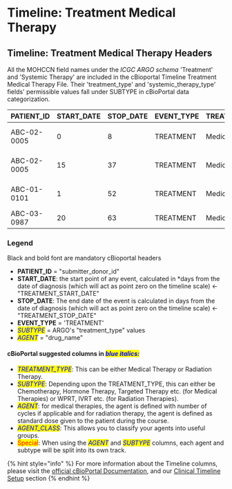 # Timeline: Treatment Medical Therapy

## Timeline: Treatment Medical Therapy Headers

All the MOHCCN field names under the _ICGC ARGO schema_ 'Treatment' and 'Systemic Therapy' are included in the cBioportal Timeline Treatment Medical Therapy File. Their 'treatment\_type' and 'systemic\_therapy\_type' fields' permissible values fall under SUBTYPE in cBioPortal data categorization.

<table><thead><tr><th width="147">PATIENT_ID</th><th width="146">START_DATE</th><th width="134">STOP_DATE</th><th width="145">EVENT_TYPE</th><th width="196">TREATMENT_TYPE</th><th width="123">SUBTYPE</th><th width="164">AGENT</th><th width="151">AGENT_CLASS</th><th width="151">PROGRAM_ID</th><th width="270">SUBMITTER_TREATMENT_ID</th><th width="331">SUBMITTER_PRIMARY_DIAGNOSIS_ID</th><th width="247">IS_PRIMARY_TREATMENT</th><th width="205">TREATMENT_INTENT</th><th width="430">RESPONSE_TO_TREATMENT_CRITERIA_METHOD</th><th width="267">RESPONSE_TO_TREATMENT</th><th width="241">STATUS_OF_TREATMENT</th><th width="184">DAYS_PER_CYCLE</th><th width="209">NUMBER_OF_CYCLES</th><th width="284">DRUG_REFERENCE_DATABASE</th><th width="280">DRUG_REFERENCE_IDENTIFIER</th><th width="189">DRUG_DOSE_UNITS</th><th width="360">PRESCRIBED_CUMULATIVE_DRUG_DOSE</th><th width="322">ACTUAL_CUMULATIVE_DRUG_DOSE</th><th></th></tr></thead><tbody><tr><td>ABC-02-0005</td><td>0</td><td>8</td><td>TREATMENT</td><td>Medical Therapy</td><td><mark style="background-color:orange;">Chemotherapy</mark></td><td>Bortezomib</td><td>PI</td><td>ABC</td><td></td><td></td><td>Yes</td><td>Curative</td><td></td><td></td><td>Physician decision (stopped or interrupted treatment)</td><td>1</td><td>2</td><td>Rxnorm</td><td>402244</td><td>mg/m2</td><td>8</td><td>8</td><td></td></tr><tr><td>ABC-02-0005</td><td>15</td><td>37</td><td>TREATMENT</td><td>Medical Therapy</td><td><mark style="background-color:orange;">Chemotherapy</mark></td><td>Ixazomib</td><td>PI</td><td>ABC</td><td></td><td></td><td>No</td><td>Supportive</td><td></td><td></td><td>Treatment stopped due to lack of efficacy (disease progression)</td><td>3</td><td>3</td><td>Rxnorm</td><td>1723763</td><td>mg/m2</td><td>1.5</td><td>1.5</td><td></td></tr><tr><td>ABC-01-0101</td><td>1</td><td>52</td><td>TREATMENT</td><td>Medical Therapy</td><td><mark style="background-color:blue;">Hormone Therapy</mark></td><td>Goserelin</td><td></td><td>ABC</td><td></td><td></td><td>Yes</td><td>Palliative</td><td></td><td></td><td>Treatment incomplete due to technical or organizational problems</td><td>2</td><td>1</td><td>PubChem</td><td>5311128</td><td>mg/m2</td><td>3.5</td><td>3.5</td><td></td></tr><tr><td>ABC-03-0987</td><td>20</td><td>63</td><td>TREATMENT</td><td>Medical Therapy</td><td><mark style="background-color:red;">Immunotherapy</mark></td><td>Pembrolizumab</td><td></td><td>ABC</td><td></td><td></td><td>Yes</td><td>Curative</td><td></td><td></td><td>Treatment completed as prescribed</td><td>3</td><td>4</td><td>NCI Thesaurus</td><td>C106432</td><td>mg/m2</td><td></td><td></td><td></td></tr></tbody></table>

### Legend

Black and bold font are mandatory cBioportal headers

* **PATIENT\_ID** = "submitter\_donor\_id"
* **START\_DATE**: the start point of any event, calculated in \*days from the date of diagnosis (which will act as point zero on the timeline scale) <- "TREATMENT\_START\_DATE"
* **STOP\_DATE**: The end date of the event is calculated in days from the date of diagnosis (which will act as point zero on the timeline scale) <- "TREATMENT\_STOP\_DATE"
* **EVENT\_TYPE** = 'TREATMENT'
* _<mark style="color:blue;">SUBTYPE</mark>_ = ARGO's "treatment\_type" values
* _<mark style="color:blue;">AGENT</mark>_ = "drug\_name"

#### cBioPortal suggested columns in _<mark style="color:blue;">blue italics:</mark>_

* _<mark style="color:blue;">TREATMENT\_TYPE</mark>_: This can be either Medical Therapy or Radiation Therapy.
* _<mark style="color:blue;">SUBTYPE</mark>_: Depending upon the TREATMENT\_TYPE, this can either be Chemotherapy, Hormone Therapy, Targeted Therapy etc. (for Medical Therapies) or WPRT, IVRT etc. (for Radiation Therapies).
* _<mark style="color:blue;">AGENT</mark>_: for medical therapies, the agent is defined with number of cycles if applicable and for radiation therapy, the agent is defined as standard dose given to the patient during the course.
* _<mark style="color:blue;">AGENT\_CLASS</mark>_: This allows you to classify your agents into useful groups.
* <mark style="color:red;">Special</mark>: When using the _<mark style="color:blue;">AGENT</mark>_ and _<mark style="color:blue;">SUBTYPE</mark>_ columns, each agent and subtype will be split into its own track.

{% hint style="info" %}
For more information about the Timeline columns, please visit the [official cBioPortal Documentation](https://docs.cbioportal.org/5.1-data-loading/data-loading/file-formats#timeline-data), and our [Clinical Timeline Setup](../../file-formats/clinical-timeline-setup/) section
{% endhint %}

